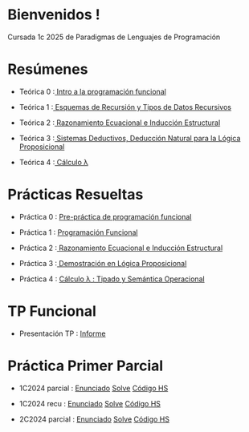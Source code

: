 # Bienvenidos !
Cursada 1c 2025 de Paradigmas de Lenguajes de Programación

# Resúmenes
- Teórica 0 :[ Intro a la programación funcional](https://github.com/ToniusRetonius/plp/blob/main/Res%C3%BAmenes/T0.pdf)

- Teórica 1 :[ Esquemas de Recursión y Tipos de Datos Recursivos](https://github.com/ToniusRetonius/plp/blob/main/Res%C3%BAmenes/T1.pdf)

- Teórica 2 :[ Razonamiento Ecuacional e Inducción Estructural](https://github.com/ToniusRetonius/plp/blob/main/Res%C3%BAmenes/T2.pdf)

- Teórica 3 :[ Sistemas Deductivos, Deducción Natural para la Lógica Proposicional](https://github.com/ToniusRetonius/plp/blob/main/Res%C3%BAmenes/T3.pdf)

- Teórica 4 :[ Cálculo λ](https://github.com/ToniusRetonius/plp/blob/main/Res%C3%BAmenes/T4.pdf)
 

# Prácticas Resueltas
- Práctica 0 : [ Pre-práctica de programación funcional](https://github.com/ToniusRetonius/plp/blob/main/Gu%C3%ADas%20Pr%C3%A1cticas/0/solve.pdf)

- Práctica 1 : [ Programación Funcional](https://github.com/ToniusRetonius/plp/blob/main/Gu%C3%ADas%20Pr%C3%A1cticas/1/solve.pdf)

- Práctica 2 :[ Razonamiento Ecuacional e Inducción Estructural](https://github.com/ToniusRetonius/plp/blob/main/Gu%C3%ADas%20Pr%C3%A1cticas/2/solve.pdf)

- Práctica 3 :[ Demostración en Lógica Proposicional](https://github.com/ToniusRetonius/plp/blob/main/Gu%C3%ADas%20Pr%C3%A1cticas/3/solve.pdf)

- Práctica 4 : [ Cálculo λ : Tipado y Semántica Operacional](https://github.com/ToniusRetonius/plp/blob/main/Gu%C3%ADas%20Pr%C3%A1cticas/4/solve.pdf)

# TP Funcional
- Presentación TP : [Informe](https://github.com/ToniusRetonius/plp/blob/main/TP%20Funcional/Entrega/informe.pdf)

# Práctica Primer Parcial
- 1C2024 parcial : [ Enunciado](https://github.com/ToniusRetonius/plp/blob/main/Parciales/Primero/1C2024P/enunciado.pdf) [ Solve](https://github.com/ToniusRetonius/plp/blob/main/Parciales/Primero/1C2024P/solve.pdf) [ Código HS](https://github.com/ToniusRetonius/plp/blob/main/Parciales/Primero/1C2024P/1C2024P.hs)

- 1C2024 recu : [ Enunciado](https://github.com/ToniusRetonius/plp/blob/main/Parciales/Primero/1C2024R/enunciado.pdf) [ Solve](https://github.com/ToniusRetonius/plp/blob/main/Parciales/Primero/1C2024R/solve.pdf) [ Código HS](https://github.com/ToniusRetonius/plp/blob/main/Parciales/Primero/1C2024R/1C2024R.hs)

- 2C2024 parcial : [ Enunciado](https://github.com/ToniusRetonius/plp/blob/main/Parciales/Primero/2C2024P/enunciado.pdf) [ Solve](https://github.com/ToniusRetonius/plp/blob/main/Parciales/Primero/2C2024P/solve.pdf) [ Código HS](https://github.com/ToniusRetonius/plp/blob/main/Parciales/Primero/2C2024P/2C2024P.hs)